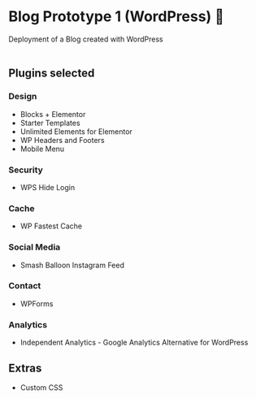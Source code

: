 # Blog Prototype 1 (WordPress) 📄

Deployment of a Blog created with WordPress
<br>
<br>

## Plugins selected

### Design
- Blocks + Elementor
- Starter Templates
- Unlimited Elements for Elementor
- WP Headers and Footers
- Mobile Menu

### Security
- WPS Hide Login

### Cache
- WP Fastest Cache

### Social Media
- Smash Balloon Instagram Feed

### Contact
- WPForms

### Analytics
- Independent Analytics - Google Analytics Alternative for WordPress

## Extras
- Custom CSS
